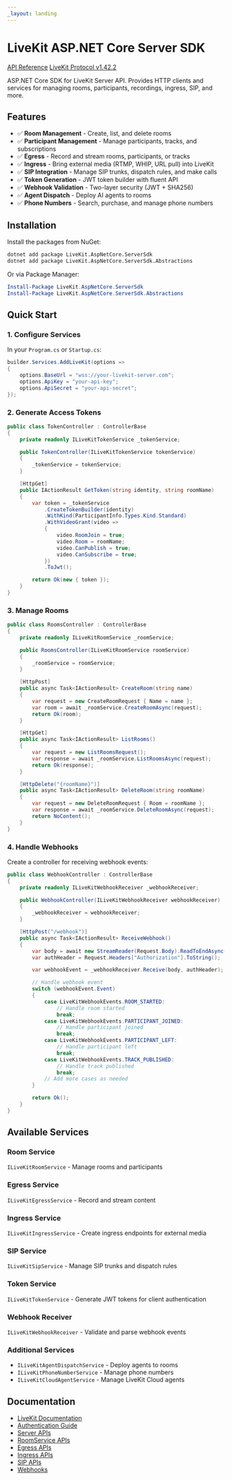 ```yaml
---
_layout: landing
---
```


# LiveKit ASP.NET Core Server SDK

[API Reference](/api/LiveKit.html)
[LiveKit Protocol v1.42.2](https://github.com/livekit/protocol/tree/v1.42.2)

ASP.NET Core SDK for LiveKit Server API. Provides HTTP clients and services for managing rooms, participants, recordings, ingress, SIP, and more.

## Features

- ✅ **Room Management** - Create, list, and delete rooms
- ✅ **Participant Management** - Manage participants, tracks, and subscriptions
- ✅ **Egress** - Record and stream rooms, participants, or tracks
- ✅ **Ingress** - Bring external media (RTMP, WHIP, URL pull) into LiveKit
- ✅ **SIP Integration** - Manage SIP trunks, dispatch rules, and make calls
- ✅ **Token Generation** - JWT token builder with fluent API
- ✅ **Webhook Validation** - Two-layer security (JWT + SHA256)
- ✅ **Agent Dispatch** - Deploy AI agents to rooms
- ✅ **Phone Numbers** - Search, purchase, and manage phone numbers

## Installation

Install the packages from NuGet:

```bash
dotnet add package LiveKit.AspNetCore.ServerSdk
dotnet add package LiveKit.AspNetCore.ServerSdk.Abstractions
```

Or via Package Manager:

```ps1
Install-Package LiveKit.AspNetCore.ServerSdk
Install-Package LiveKit.AspNetCore.ServerSdk.Abstractions
```

## Quick Start

### 1. Configure Services

In your `Program.cs` or `Startup.cs`:

```csharp
builder.Services.AddLiveKit(options =>
{
    options.BaseUrl = "wss://your-livekit-server.com";
    options.ApiKey = "your-api-key";
    options.ApiSecret = "your-api-secret";
});
```

### 2. Generate Access Tokens

```csharp
public class TokenController : ControllerBase
{
    private readonly ILiveKitTokenService _tokenService;

    public TokenController(ILiveKitTokenService tokenService)
    {
        _tokenService = tokenService;
    }

    [HttpGet]
    public IActionResult GetToken(string identity, string roomName)
    {
        var token = _tokenService
            .CreateTokenBuilder(identity)
            .WithKind(ParticipantInfo.Types.Kind.Standard)
            .WithVideoGrant(video =>
            {
                video.RoomJoin = true;
                video.Room = roomName;
                video.CanPublish = true;
                video.CanSubscribe = true;
            })
            .ToJwt();

        return Ok(new { token });
    }
}
```

### 3. Manage Rooms

```csharp
public class RoomsController : ControllerBase
{
    private readonly ILiveKitRoomService _roomService;

    public RoomsController(ILiveKitRoomService roomService)
    {
        _roomService = roomService;
    }

    [HttpPost]
    public async Task<IActionResult> CreateRoom(string name)
    {
        var request = new CreateRoomRequest { Name = name };
        var room = await _roomService.CreateRoomAsync(request);
        return Ok(room);
    }

    [HttpGet]
    public async Task<IActionResult> ListRooms()
    {
        var request = new ListRoomsRequest();
        var response = await _roomService.ListRoomsAsync(request);
        return Ok(response);
    }

    [HttpDelete("{roomName}")]
    public async Task<IActionResult> DeleteRoom(string roomName)
    {
        var request = new DeleteRoomRequest { Room = roomName };
        var response = await _roomService.DeleteRoomAsync(request);
        return NoContent();
    }
}
```

### 4. Handle Webhooks

Create a controller for receiving webhook events:

```csharp
public class WebhookController : ControllerBase
{
    private readonly ILiveKitWebhookReceiver _webhookReceiver;

    public WebhookController(ILiveKitWebhookReceiver webhookReceiver)
    {
        _webhookReceiver = webhookReceiver;
    }

    [HttpPost("/webhook")]
    public async Task<IActionResult> ReceiveWebhook()
    {
        var body = await new StreamReader(Request.Body).ReadToEndAsync();
        var authHeader = Request.Headers["Authorization"].ToString();

        var webhookEvent = _webhookReceiver.Receive(body, authHeader);

        // Handle webhook event
        switch (webhookEvent.Event)
        {
            case LiveKitWebhookEvents.ROOM_STARTED:
                // Handle room started
                break;
            case LiveKitWebhookEvents.PARTICIPANT_JOINED:
                // Handle participant joined
                break;
            case LiveKitWebhookEvents.PARTICIPANT_LEFT:
                // Handle participant left
                break;
            case LiveKitWebhookEvents.TRACK_PUBLISHED:
                // Handle track published
                break;
            // Add more cases as needed
        }

        return Ok();
    }
}
```

## Available Services

### Room Service
`ILiveKitRoomService` - Manage rooms and participants

### Egress Service
`ILiveKitEgressService` - Record and stream content

### Ingress Service
`ILiveKitIngressService` - Create ingress endpoints for external media

### SIP Service
`ILiveKitSipService` - Manage SIP trunks and dispatch rules

### Token Service
`ILiveKitTokenService` - Generate JWT tokens for client authentication

### Webhook Receiver
`ILiveKitWebhookReceiver` - Validate and parse webhook events

### Additional Services
- `ILiveKitAgentDispatchService` - Deploy agents to rooms
- `ILiveKitPhoneNumberService` - Manage phone numbers
- `ILiveKitCloudAgentService` - Manage LiveKit Cloud agents

## Documentation

- [LiveKit Documentation](https://docs.livekit.io/)
- [Authentication Guide](https://docs.livekit.io/home/get-started/authentication/)
- [Server APIs](https://docs.livekit.io/reference/server/server-apis)
- [RoomService APIs](https://docs.livekit.io/reference/server/server-apis/#room-service)
- [Egress APIs](https://docs.livekit.io/home/egress/api/)
- [Ingress APIs](https://docs.livekit.io/home/ingress/overview/#api)
- [SIP APIs](https://docs.livekit.io/sip/api/)
- [Webhooks](https://docs.livekit.io/home/server/webhooks/)

